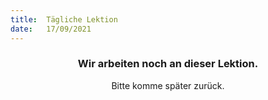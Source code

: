 ```yaml
---
title:  Tägliche Lektion
date:   17/09/2021
---
```


### <center>Wir arbeiten noch an dieser Lektion.</center>
<center>Bitte komme später zurück.</center>